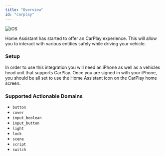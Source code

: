 ```yaml
---
title: "Overview"
id: "carplay"
---
```


![iOS](/assets/iOS.svg)

Home Assistant has started to offer an CarPlay experience.  This will allow you to interact with various entities safely while driving your vehicle.

### Setup

In order to use this integration you will need an iPhone as well as a vehicles head unit that supports CarPlay.  Once you are signed in with your iPhone, you should be all set to use the Home Assistant icon on the CarPlay home screen.

### Supported Actionable Domains

- `button`
- `cover`
- `input_boolean`
- `input_button`
- `light`
- `lock`
- `scene`
- `script`
- `switch`

